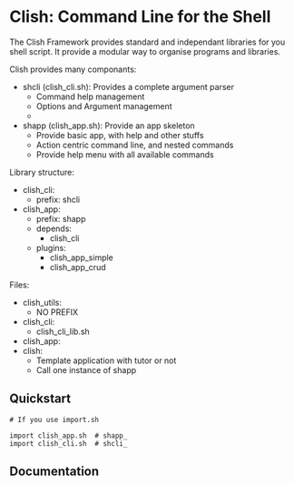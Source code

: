 # Clish: Command Line for the Shell

The Clish Framework provides standard and independant libraries for you shell script. It provide
a modular way to organise programs and libraries.

Clish provides many componants:
* shcli (clish_cli.sh): Provides a complete argument parser
    * Command help management
    * Options and Argument management
    * 
* shapp (clish_app.sh): Provide an app skeleton
    * Provide basic app, with help and other stuffs
    * Action centric command line, and nested commands
    * Provide help menu with all available commands


Library structure:
* clish_cli:
    * prefix: shcli
* clish_app:
    * prefix: shapp
    * depends:
        * clish_cli
    * plugins:
        * clish_app_simple
        * clish_app_crud

Files:
* clish_utils:
    * NO PREFIX
* clish_cli:
    * clish_cli_lib.sh
* clish_app:
* clish:
    * Template application with tutor or not
    * Call one instance of shapp



## Quickstart

```
# If you use import.sh

import clish_app.sh  # shapp_
import clish_cli.sh  # shcli_
```



## Documentation


